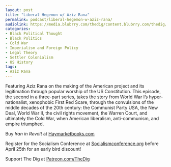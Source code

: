 ```yaml
---
layout: post
title: "Liberal Hegemon w/ Aziz Rana"
permalink: podcast/liberal-hegemon-w-aziz-rana/
audiolink: https://media.blubrry.com/thedig/content.blubrry.com/thedig/The_Dig-EP_484-Rana.mp3
categories:
- Black Political Thought
- Black Politics
- Cold War
- Imperialism and Foreign Policy
- Legal Theory
- Settler Colonialism
- US History
tags:
- Aziz Rana
---
```


Featuring Aziz Rana on the making of the American project and its legitimation through popular worship of the US Constitution. This episode, the second in a three-part series, takes the story from World War I’s hyper-nationalist, xenophobic First Red Scare, through the convulsions of the middle decades of the 20th century: the Communist Party USA, the New Deal, World War II, the civil rights movement, the Warren Court, and ultimately the Cold War, when American liberalism, anti-communism, and empire triumphed.

Buy *Iran in Revolt* at [Haymarketbooks.com](http://Haymarketbooks.com)

Register for the Socialism Conference at [Socialismconference.org](http://Socialismconference.org) before April 25th for an early bird discount!

Support The Dig at [Patreon.com/TheDig](http://Patreon.com/TheDig)

